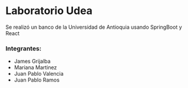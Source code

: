 # Laboratorio Udea
Se realizó un banco de la Universidad de Antioquia usando SpringBoot y React

### Integrantes:
- James Grijalba
- Mariana Martinez 
- Juan Pablo Valencia
- Juan Pablo Ramos
